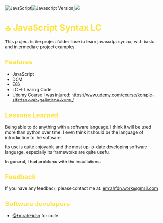 
![JavaScript](https://img.shields.io/badge/Language-JavaScript-yellow.svg)![Javascript Version](https://img.shields.io/badge/node-v18.17.0-blue.svg)<a class="header-badge" target="_blank" href="https://www.linkedin.com/in/emrah-fidann/">
  <img src="https://img.shields.io/badge/style--5eba00.svg?label=LinkedIn&logo=linkedin&style=social">
  </a>




<h1 style="color: #fee440;"> 🔝 JavaScript Syntax LC </h1>

This project is the project folder I use to learn javascript syntax, with basic and intermediate project examples.


<h2 style="color: #fee440;"> Features </h1>

- JavaScript
- DOM
- E86
- LC -> Learnig Code 
- Udemy Course I was injured: https://www.udemy.com/course/komple-sifirdan-web-gelistirme-kursu/


<h2 style="color: #fee440;"> Lessons Learned </h1>

Being able to do anything with a software language. I think it will be used more than python over time. I even think it should be the language of introduction to the software.

Its use is quite enjoyable and the most up-to-date developing software language, especially its frameworks are quite useful. 

In general, I had problems with the installations.


<h2 style="color: #fee440;"> Feedback </h1>

If you have any feedback, please contact me at: emrahfdn.work@gmail.com



<h2 style="color: #fee440;"> Software developers </h1>

- [@EmrahFidan](https://github.com/EmrahFidan)  for code.

  

